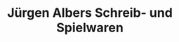 ---
title: "Jürgen Albers Schreib- und Spielwaren"
url: /beelitz/juergen-albers-schreib-und-spielwaren/
shop: Schreibwaren
---